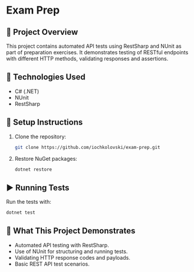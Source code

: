 # Exam Prep

## 📌 Project Overview
This project contains automated API tests using RestSharp and NUnit as part of preparation exercises. It demonstrates testing of RESTful endpoints with different HTTP methods, validating responses and assertions.

## 🚀 Technologies Used
- C# (.NET)
- NUnit
- RestSharp

## 🔧 Setup Instructions
1. Clone the repository:
   ```bash
   git clone https://github.com/iochkolovski/exam-prep.git
   ```
2. Restore NuGet packages:
   ```bash
   dotnet restore
   ```

## ▶️ Running Tests
Run the tests with:
```bash
dotnet test
```

## 📝 What This Project Demonstrates
- Automated API testing with RestSharp.
- Use of NUnit for structuring and running tests.
- Validating HTTP response codes and payloads.
- Basic REST API test scenarios.
